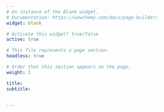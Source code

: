 ```yaml
---
# An instance of the Blank widget.
# Documentation: https://wowchemy.com/docs/page-builder/
widget: blank

# Activate this widget? true/false
active: true

# This file represents a page section.
headless: true

# Order that this section appears on the page.
weight: 1

title: 
subtitle: 


---
```

<style type="text/css">
    @keyframes scaleDraw {  /*定义关键帧、scaleDrew是需要绑定到选择器的关键帧名称*/
            0%{
                transform: scale(1.3);  /*开始为原始大小*/
            }
            100%{
                transform: scale(1);
            }
        }
    .ballon{

            background-image: url('/pic/sun.jpeg');
            width: 100%;
            height: 100%;
            max-width: 100%;
            max-height: 100%;
            background-size: cover;
            -moz-background-size: 100% 100%;

            -webkit-animation-name: scaleDraw; /*关键帧名称*/
            -webkit-animation-timing-function: ease-in-out; /*动画的速度曲线*/
            -webkit-animation-iteration-count: 1;  /*动画播放的次数*/
            -webkit-animation-duration: 10s; /*动画所花费的时间*/
        }
    @keyframes fadeIn {
      0% { 
        opacity: 0;
        transform: translate(0px, -50px);
      }
      100% {
        opacity: 1;
        transform: translate(0px, 0px);
      }
    }
    .fade {
      display: inline-block;
      -webkit-animation-name: fadeIn; /*关键帧名称*/
      -webkit-animation-timing-function: ease-in-out;
      -webkit-animation-iteration-count: 1; 
      -webkit-animation-duration: 1s; 
      -webkit-animation-fill-mode: forwards;
      
    }
    #welcome_str{
      font-family: arial,"Hiragino Sans GB","Microsoft Yahei",sans-serif;
      font-size:3.5em;
      color: black;

    }
   
  @keyframes dong { 
       0% {             
           transform: translate(0px, 0px) rotate(135deg);        
        }            
        50% {                
           transform: translate(0px, -10px) rotate(135deg);   
        }            
        100% {                
           transform: translate(0px, 0px) rotate(135deg);
        }
  }
   .arraw{
    display: inline-block;
    border-top: 2px solid;
    border-right: 2px solid;
    width: 15px;
    height: 15px;
    border-color: #EA6000;
    margin: 0;
    animation: dong 1.5s infinite;
  }

</style>
<script src="https://ajax.googleapis.com/ajax/libs/jquery/3.1.0/jquery.min.js"></script>
<script type="text/javascript">
  $('.page-body').hide();
  $(document).ready(function (){
    $('#image').append("<img class='ballon' src='/pic/sun.jpeg' id='bg_img'><span id='welcome_str' class='fade' style='position: absolute; top: 0; left: 0;'>WELCOME TO SRI'S LAB</span><span style='position: absolute; top: 0; left: 0;' id='arraw' class='arraw'></span><span style='position: absolute; top: 0; left: 0;' id='arraw2' class='arraw'></span>");
    console.log('bg_img.width='+$('#bg_img').width());
    console.log('window width='+$(window).width());
    $('#image').css('padding', 0);
    $('#bg_img').css('height', $(window).height() - $('#navbar-main').height());
    
    $('#welcome_str').css('top',($(window).height() - $('#navbar-main').height())/2 - 50);
    $('#arraw').css('top', $(window).height() - $('#navbar-main').height() - 78);
    $('#arraw').css('left', ($(window).width() - $('#arraw').width())/2)
    $('#arraw2').css('top', $(window).height() - $('#navbar-main').height() - 85);
    $('#arraw2').css('left', ($(window).width() - $('#arraw').width())/2)
    $('.page-body').show();
    $('#welcome_str').css('left',($(window).width() - $('#welcome_str').width())/2);
  })
</script>
